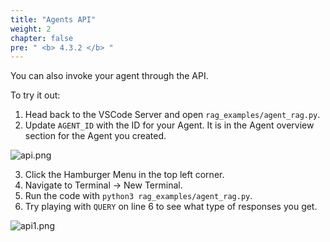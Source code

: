 ```yaml
---
title: "Agents API"
weight: 2
chapter: false
pre: " <b> 4.3.2 </b> "
---
```


You can also invoke your agent through the API.

To try it out:

1. Head back to the VSCode Server and open `rag_examples/agent_rag.py`.
2. Update `AGENT_ID` with the ID for your Agent. It is in the Agent overview section for the Agent you created.

![api.png](/images/4-module3/api.png?width=90pc)

3. Click the Hamburger Menu in the top left corner.
4. Navigate to Terminal -> New Terminal.
5. Run the code with `python3 rag_examples/agent_rag.py`.
6. ️Try playing with `QUERY` on line 6 to see what type of responses you get.

![api1.png](/images/4-module3/api1.png?width=90pc)
